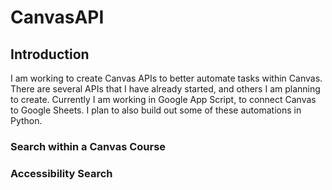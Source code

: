# CanvasAPI

## Introduction

I am working to create Canvas APIs to better automate tasks within Canvas. There are several APIs that I have already started, and others I am planning to create. Currently I am working in Google App Script, to connect Canvas to Google Sheets. I plan to also build out some of these automations in Python.

### Search within a Canvas Course


### Accessibility Search
